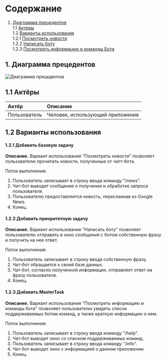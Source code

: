 # Содержание
1. [Диаграмма прецедентов](#1)<br>
1.1 [Актеры](#1.1)<br>
1.2 [Варианты использования](#1.2)<br>
1.2.1 [Посмотреть новости](#1.2.1)<br>
1.2.2 [Написать боту](#1.2.2)<br>
1.2.3 [Посмотреть информацию и команды Бота](#1.2.3)<br>  
    
## 1. Диаграмма прецедентов<a name="1"></a> 

![Диаграмма прецедентов](https://github.com/alkaptur19/3TPO_project/blob/master/Images/Use%20case.png)


## 1.1 Актёры<a name="1.1"></a>

| Актёр | Описание |
|:--|:--|
| Пользователь | Человек, использующий приложение |

## 1.2 Варианты использования<a name="1.2"></a>

#### 1.2.1 Добавить базовую задачу<a name="1.2.1"></a>
**Описание.** Вариант использования "Посмотреть новости" позволяет пользователю прочитать новости, полученные от чатт-бота.

Поток выполнения:
1. Пользователь записывает в строку ввода команду "/news".
2. Чат-бот выводит сообщение о получении и обработке запроса пользователя.
3. Пользователю предоставляется новость, пересланная из Google News.
4. Конец.

#### 1.2.2 Добавить приоритетную задачу<a name="1.2.2"></a>
**Описание.** Вариант использования "Написать боту" позволяет пользователю отправить в окно сообщений с ботом собственную фразу и получить на нее ответ.

Поток выполнения:
1. Пользователь записывает в строку ввода собственную фразу.
2. Чат-бот обращается к своей базе данных.
3. Чат-бот, согласно полученной информации, отправляет ответ на фразу пользователя. 
4. Конец.

#### 1.2.3 Добавить MasterTask<a name="1.2.3"></a>
**Описание.** Вариант использования "Посмотреть информацию и команды бота" позволяет пользователю увидеть список поддерживаемых ботом команд, а также краткую информацию о нем.

Поток выполнения:
1. Пользователь записывает в строку ввода команду "/help".
2. Чат-бот выводит окно со списком поддерживаемых команд.
3. Пользователь записывает в строку ввода команду "/info".
4. Чат-бот выводит окно с информацией о данном приложении.
5. Конец.

